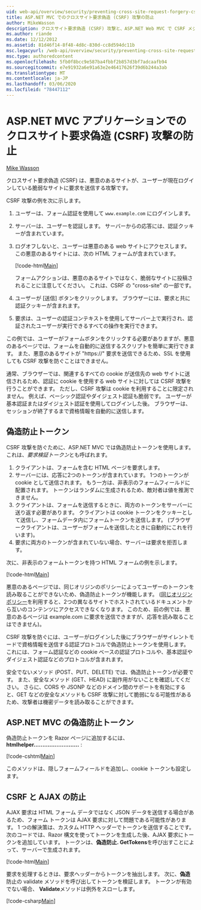 ```yaml
---
uid: web-api/overview/security/preventing-cross-site-request-forgery-csrf-attacks
title: ASP.NET MVC でのクロスサイト要求偽造 (CSRF) 攻撃の防止
author: MikeWasson
description: クロスサイト要求偽造 (CSRF) 攻撃と、ASP.NET Web MVC で CSRF メジャーを実装する方法について説明します。
ms.author: riande
ms.date: 12/12/2012
ms.assetid: 81d46f14-8f48-4d8c-830d-cc8d594dc11b
msc.legacyurl: /web-api/overview/security/preventing-cross-site-request-forgery-csrf-attacks
msc.type: authoredcontent
ms.openlocfilehash: 5fb0f8bcc9e587ba4fbbf2b857d3bf7adcaafb94
ms.sourcegitcommit: e7e91932a6e91a63e2e46417626f39d6b244a3ab
ms.translationtype: MT
ms.contentlocale: ja-JP
ms.lasthandoff: 03/06/2020
ms.locfileid: "78447112"
---
```

# <a name="preventing-cross-site-request-forgery-csrf-attacks-in-aspnet-mvc-application"></a>ASP.NET MVC アプリケーションでのクロスサイト要求偽造 (CSRF) 攻撃の防止

[Mike Wasson](https://github.com/MikeWasson)

クロスサイト要求偽造 (CSRF) は、悪意のあるサイトが、ユーザーが現在ログインしている脆弱なサイトに要求を送信する攻撃です。

CSRF 攻撃の例を次に示します。

1. ユーザーは、フォーム認証を使用して `www.example.com` にログインします。
2. サーバーは、ユーザーを認証します。 サーバーからの応答には、認証クッキーが含まれています。
3. ログオフしないと、ユーザーは悪意のある web サイトにアクセスします。 この悪意のあるサイトには、次の HTML フォームが含まれています。 

    [!code-html[Main](preventing-cross-site-request-forgery-csrf-attacks/samples/sample1.html)]

    フォームアクションは、悪意のあるサイトではなく、脆弱なサイトに投稿されることに注意してください。 これは、CSRF の "cross-site" の一部です。
4. ユーザーが [送信] ボタンをクリックします。 ブラウザーには、要求と共に認証クッキーが含まれます。
5. 要求は、ユーザーの認証コンテキストを使用してサーバー上で実行され、認証されたユーザーが実行できるすべての操作を実行できます。

この例では、ユーザーがフォームボタンをクリックする必要がありますが、悪意のあるページでは、フォームを自動的に送信するスクリプトを簡単に実行できます。 また、悪意のあるサイトが "https://" 要求を送信できるため、SSL を使用しても CSRF 攻撃を防ぐことはできません。

通常、ブラウザーでは、関連するすべての cookie が送信先の web サイトに送信されるため、認証に cookie を使用する web サイトに対しては CSRF 攻撃を行うことができます。 ただし、CSRF 攻撃は cookie を利用することに限定されません。 例えば、ベーシック認証やダイジェスト認証も脆弱です。 ユーザーが基本認証またはダイジェスト認証を使用してログインした後。 ブラウザーは、セッションが終了するまで資格情報を自動的に送信します。

## <a name="anti-forgery-tokens"></a>偽造防止トークン

CSRF 攻撃を防ぐために、ASP.NET MVC では偽造防止トークンを使用します。これは、*要求検証トークン*とも呼ばれます。

1. クライアントは、フォームを含む HTML ページを要求します。
2. サーバーには、応答に2つのトークンが含まれています。 1つのトークンが cookie として送信されます。 もう一方は、非表示のフォームフィールドに配置されます。 トークンはランダムに生成されるため、敵対者は値を推測できません。
3. クライアントは、フォームを送信するときに、両方のトークンをサーバーに送り返す必要があります。 クライアントは cookie トークンをクッキーとして送信し、フォームデータ内にフォームトークンを送信します。 (ブラウザークライアントは、ユーザーがフォームを送信したときに自動的にこれを行います)。
4. 要求に両方のトークンが含まれていない場合、サーバーは要求を拒否します。

次に、非表示のフォームトークンを持つ HTML フォームの例を示します。

[!code-html[Main](preventing-cross-site-request-forgery-csrf-attacks/samples/sample2.html)]

悪意のあるページでは、同じオリジンのポリシーによってユーザーのトークンを読み取ることができないため、偽造防止トークンが機能します。 ([同じオリジンポリシー](http://www.w3.org/Security/wiki/Same_Origin_Policy)を利用すると、2つの異なるサイトでホストされているドキュメントから互いのコンテンツにアクセスできなくなります。 このため、前の例では、悪意のあるページは example.com に要求を送信できますが、応答を読み取ることはできません)。

CSRF 攻撃を防ぐには、ユーザーがログインした後にブラウザーがサイレントモードで資格情報を送信する認証プロトコルで偽造防止トークンを使用します。 これには、フォーム認証などの cookie ベースの認証プロトコルや、基本認証やダイジェスト認証などのプロトコルが含まれます。

安全でないメソッド (POST、PUT、DELETE) では、偽造防止トークンが必要です。 また、安全なメソッド (GET、HEAD) に副作用がないことを確認してください。 さらに、CORS や JSONP などのドメイン間のサポートを有効にすると、GET などの安全なメソッドも CSRF 攻撃に対して脆弱になる可能性があるため、攻撃者は機密データを読み取ることができます。

## <a name="anti-forgery-tokens-in-aspnet-mvc"></a>ASP.NET MVC の偽造防止トークン

偽造防止トークンを Razor ページに追加するには、 **htmlhelper..........................** :

[!code-cshtml[Main](preventing-cross-site-request-forgery-csrf-attacks/samples/sample3.cshtml)]

このメソッドは、隠しフォームフィールドを追加し、cookie トークンも設定します。

## <a name="anti-csrf-and-ajax"></a>CSRF と AJAX の防止

AJAX 要求は HTML フォーム データではなく JSON データを送信する場合があるため、フォーム トークンは AJAX 要求に対して問題である可能性があります。 1 つの解決策は、カスタム HTTP ヘッダーでトークンを送信することです。 次のコードでは、Razor 構文を使ってトークンを生成した後、AJAX 要求にトークンを追加しています。 トークンは、**偽造防止. GetTokens**を呼び出すことによって、サーバーで生成されます。

[!code-html[Main](preventing-cross-site-request-forgery-csrf-attacks/samples/sample4.html)]

要求を処理するときは、要求ヘッダーからトークンを抽出します。 次に、**偽造**防止の validate メソッドを呼び出してトークンを検証します。 トークンが有効でない場合、 **Validate**メソッドは例外をスローします。

[!code-csharp[Main](preventing-cross-site-request-forgery-csrf-attacks/samples/sample5.cs)]
